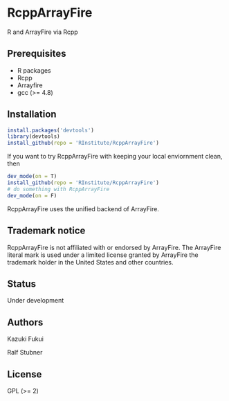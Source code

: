 # RcppArrayFire

R and ArrayFire via Rcpp

## Prerequisites

- R packages
- Rcpp
- Arrayfire
- gcc (>= 4.8)

## Installation
```R
install.packages('devtools')
library(devtools)
install_github(repo = 'RInstitute/RcppArrayFire')
```
If you want to try RcppArrayFire with keeping your
local enviornment clean, then
```R
dev_mode(on = T)
install_github(repo = 'RInstitute/RcppArrayFire')
# do something with RcppArrayFire
dev_mode(on = F)
```
RcppArrayFire uses the unified backend of ArrayFire.

## Trademark notice

RcppArrayFire is not affiliated with or endorsed by ArrayFire. The
ArrayFire literal mark is used under a limited license granted by
ArrayFire the trademark holder in the United States and other countries.

## Status

Under development

## Authors

Kazuki Fukui

Ralf Stubner

## License

GPL (>= 2)
